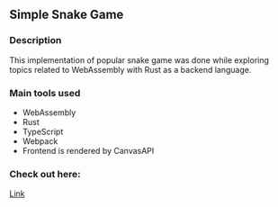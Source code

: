 ## Simple Snake Game

### Description

This implementation of popular snake game was done while exploring topics related to WebAssembly with Rust as a backend language.

### Main tools used

- WebAssembly
- Rust
- TypeScript
- Webpack
- Frontend is rendered by CanvasAPI

### Check out here:

<a href="https://rust-playground-snake-game.herokuapp.com/" target="_blank">Link</a>
